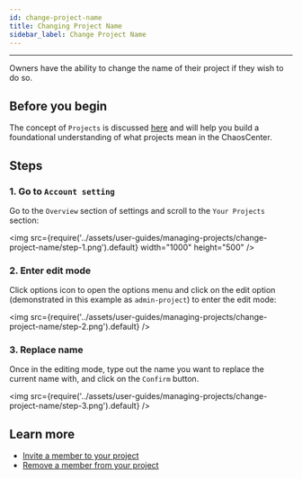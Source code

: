 ```yaml
---
id: change-project-name
title: Changing Project Name
sidebar_label: Change Project Name
---
```


---

Owners have the ability to change the name of their project if they wish to do so.

## Before you begin

The concept of `Projects` is discussed [here](../concepts/projects.md) and will help you build a foundational understanding of what projects mean in the ChaosCenter.

## Steps

### 1. Go to `Account setting`

Go to the `Overview` section of settings and scroll to the `Your Projects` section:

<img src={require('../assets/user-guides/managing-projects/change-project-name/step-1.png').default} width="1000" height="500" />

### 2. Enter edit mode

Click options icon to open the options menu and click on the edit option (demonstrated in this example as `admin-project`) to enter the edit mode:

<img src={require('../assets/user-guides/managing-projects/change-project-name/step-2.png').default} />

### 3. Replace name

Once in the editing mode, type out the name you want to replace the current name with, and click on the `Confirm` button.

<img src={require('../assets/user-guides/managing-projects/change-project-name/step-3.png').default} />

## Learn more

- [Invite a member to your project](invite-team-member.md)
- [Remove a member from your project](remove-team-member.md)
